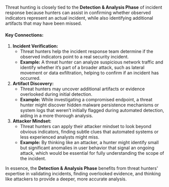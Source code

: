Threat hunting is closely tied to the **Detection & Analysis Phase** of incident response because hunters can assist in confirming whether observed indicators represent an actual incident, while also identifying additional artifacts that may have been missed.

#### Key Connections:
1. **Incident Verification:**
    - Threat hunters help the incident response team determine if the observed indicators point to a real security incident.
    - **Example:** A threat hunter can analyze suspicious network traffic and identify whether it’s part of a broader attack, such as lateral movement or data exfiltration, helping to confirm if an incident has occurred.
2. **Artifact Discovery:**
    - Threat hunters may uncover additional artifacts or evidence overlooked during initial detection.
    - **Example:** While investigating a compromised endpoint, a threat hunter might discover hidden malware persistence mechanisms or system logs that weren’t initially flagged during automated detection, aiding in a more thorough analysis.
3. **Attacker Mindset:**
    - Threat hunters can apply their attacker mindset to look beyond obvious indicators, finding subtle clues that automated systems or less experienced analysts might miss.
    - **Example:** By thinking like an attacker, a hunter might identify small but significant anomalies in user behavior that signal an ongoing attack, which would be essential for fully understanding the scope of the incident.

In essence, the **Detection & Analysis Phase** benefits from threat hunters' expertise in validating incidents, finding overlooked evidence, and thinking like attackers to provide a deeper, more accurate analysis.